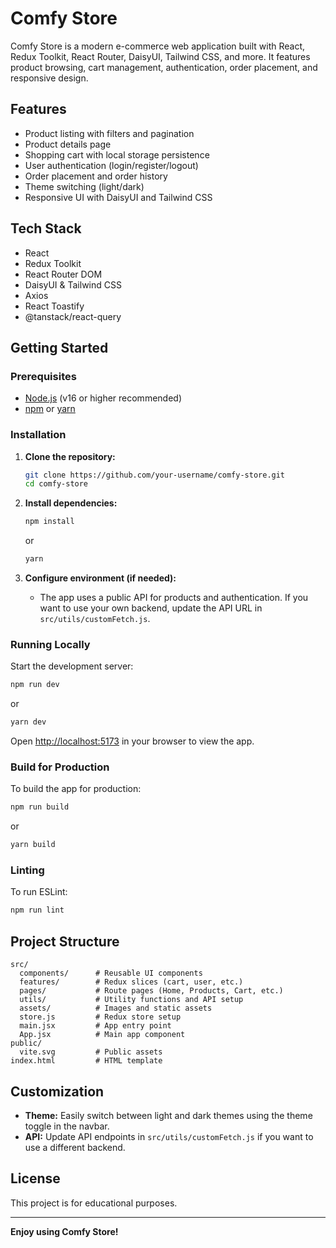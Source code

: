 # Comfy Store

Comfy Store is a modern e-commerce web application built with React, Redux Toolkit, React Router, DaisyUI, Tailwind CSS, and more. It features product browsing, cart management, authentication, order placement, and responsive design.

## Features

- Product listing with filters and pagination
- Product details page
- Shopping cart with local storage persistence
- User authentication (login/register/logout)
- Order placement and order history
- Theme switching (light/dark)
- Responsive UI with DaisyUI and Tailwind CSS

## Tech Stack

- React
- Redux Toolkit
- React Router DOM
- DaisyUI & Tailwind CSS
- Axios
- React Toastify
- @tanstack/react-query

## Getting Started

### Prerequisites

- [Node.js](https://nodejs.org/) (v16 or higher recommended)
- [npm](https://www.npmjs.com/) or [yarn](https://yarnpkg.com/)

### Installation

1. **Clone the repository:**
   ```sh
   git clone https://github.com/your-username/comfy-store.git
   cd comfy-store
   ```

2. **Install dependencies:**
   ```sh
   npm install
   ```
   or
   ```sh
   yarn
   ```

3. **Configure environment (if needed):**
   - The app uses a public API for products and authentication. If you want to use your own backend, update the API URL in `src/utils/customFetch.js`.

### Running Locally

Start the development server:

```sh
npm run dev
```
or
```sh
yarn dev
```

Open [http://localhost:5173](http://localhost:5173) in your browser to view the app.

### Build for Production

To build the app for production:

```sh
npm run build
```
or
```sh
yarn build
```

### Linting

To run ESLint:

```sh
npm run lint
```

## Project Structure

```
src/
  components/      # Reusable UI components
  features/        # Redux slices (cart, user, etc.)
  pages/           # Route pages (Home, Products, Cart, etc.)
  utils/           # Utility functions and API setup
  assets/          # Images and static assets
  store.js         # Redux store setup
  main.jsx         # App entry point
  App.jsx          # Main app component
public/
  vite.svg         # Public assets
index.html         # HTML template
```

## Customization

- **Theme:** Easily switch between light and dark themes using the theme toggle in the navbar.
- **API:** Update API endpoints in `src/utils/customFetch.js` if you want to use a different backend.

## License

This project is for educational purposes.

---

**Enjoy using Comfy Store!**
